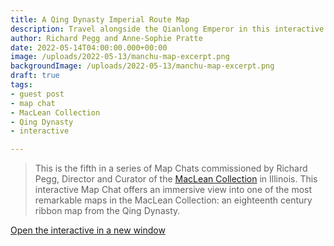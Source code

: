 ```yaml
---
title: A Qing Dynasty Imperial Route Map
description: Travel alongside the Qianlong Emperor in this interactive tour of a map nearly twenty feet long
author: Richard Pegg and Anne-Sophie Pratte
date: 2022-05-14T04:00:00.000+00:00
image: /uploads/2022-05-13/manchu-map-excerpt.png
backgroundImage: /uploads/2022-05-13/manchu-map-excerpt.png
draft: true
tags:
- guest post
- map chat
- MacLean Collection
- Qing Dynasty
- interactive

---
```


> This is the fifth in a series of Map Chats commissioned by Richard Pegg, Director and Curator of the [MacLean Collection](https://www.macleancollection.com) in Illinois. This interactive Map Chat offers an immersive view into one of the most remarkable maps in the MacLean Collection: an eighteenth century ribbon map from the Qing Dynasty.

<a class="btn btn-primary-outline" href="https://www.leventhalmap.org/projects/manchu-map-chat/html/default.html" target="_blank">Open the interactive in a new window</a>
